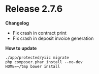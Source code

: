 Release 2.7.6
=======

**Changelog**

- Fix crash in contract print
- Fix crash in deposit invoice generation

**How to update**

    ./app/protected/yiic migrate
    php composer.phar install --no-dev
    HOME=~/tmp bower install 

